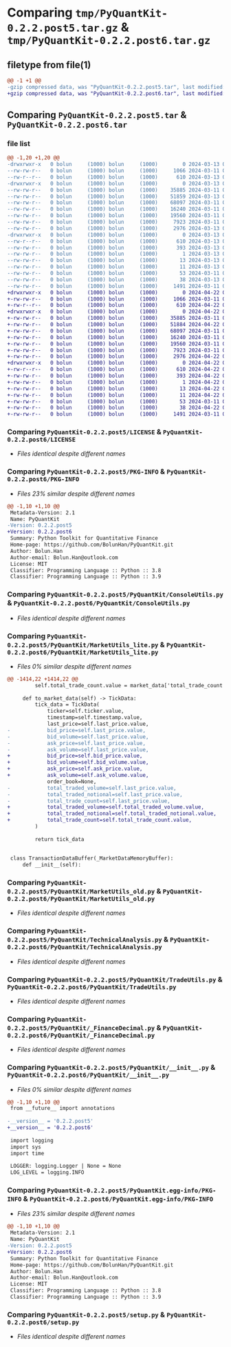 # Comparing `tmp/PyQuantKit-0.2.2.post5.tar.gz` & `tmp/PyQuantKit-0.2.2.post6.tar.gz`

## filetype from file(1)

```diff
@@ -1 +1 @@
-gzip compressed data, was "PyQuantKit-0.2.2.post5.tar", last modified: Wed Mar 13 05:50:27 2024, max compression
+gzip compressed data, was "PyQuantKit-0.2.2.post6.tar", last modified: Mon Apr 22 08:13:44 2024, max compression
```

## Comparing `PyQuantKit-0.2.2.post5.tar` & `PyQuantKit-0.2.2.post6.tar`

### file list

```diff
@@ -1,20 +1,20 @@
-drwxrwxr-x   0 bolun     (1000) bolun     (1000)        0 2024-03-13 05:50:27.317143 PyQuantKit-0.2.2.post5/
--rw-rw-r--   0 bolun     (1000) bolun     (1000)     1066 2024-03-11 05:58:48.000000 PyQuantKit-0.2.2.post5/LICENSE
--rw-r--r--   0 bolun     (1000) bolun     (1000)      610 2024-03-13 05:50:27.317143 PyQuantKit-0.2.2.post5/PKG-INFO
-drwxrwxr-x   0 bolun     (1000) bolun     (1000)        0 2024-03-13 05:50:27.317143 PyQuantKit-0.2.2.post5/PyQuantKit/
--rw-rw-r--   0 bolun     (1000) bolun     (1000)    35885 2024-03-11 05:58:48.000000 PyQuantKit-0.2.2.post5/PyQuantKit/ConsoleUtils.py
--rw-rw-r--   0 bolun     (1000) bolun     (1000)    51859 2024-03-13 05:50:03.000000 PyQuantKit-0.2.2.post5/PyQuantKit/MarketUtils_lite.py
--rw-rw-r--   0 bolun     (1000) bolun     (1000)    68097 2024-03-11 05:58:48.000000 PyQuantKit-0.2.2.post5/PyQuantKit/MarketUtils_old.py
--rw-rw-r--   0 bolun     (1000) bolun     (1000)    16240 2024-03-11 05:58:48.000000 PyQuantKit-0.2.2.post5/PyQuantKit/TechnicalAnalysis.py
--rw-rw-r--   0 bolun     (1000) bolun     (1000)    19560 2024-03-11 05:58:48.000000 PyQuantKit-0.2.2.post5/PyQuantKit/TradeUtils.py
--rw-rw-r--   0 bolun     (1000) bolun     (1000)     7923 2024-03-11 05:58:48.000000 PyQuantKit-0.2.2.post5/PyQuantKit/_FinanceDecimal.py
--rw-rw-r--   0 bolun     (1000) bolun     (1000)     2976 2024-03-13 05:50:19.000000 PyQuantKit-0.2.2.post5/PyQuantKit/__init__.py
-drwxrwxr-x   0 bolun     (1000) bolun     (1000)        0 2024-03-13 05:50:27.317143 PyQuantKit-0.2.2.post5/PyQuantKit.egg-info/
--rw-r--r--   0 bolun     (1000) bolun     (1000)      610 2024-03-13 05:50:27.000000 PyQuantKit-0.2.2.post5/PyQuantKit.egg-info/PKG-INFO
--rw-rw-r--   0 bolun     (1000) bolun     (1000)      393 2024-03-13 05:50:27.000000 PyQuantKit-0.2.2.post5/PyQuantKit.egg-info/SOURCES.txt
--rw-rw-r--   0 bolun     (1000) bolun     (1000)        1 2024-03-13 05:50:27.000000 PyQuantKit-0.2.2.post5/PyQuantKit.egg-info/dependency_links.txt
--rw-rw-r--   0 bolun     (1000) bolun     (1000)       13 2024-03-13 05:50:27.000000 PyQuantKit-0.2.2.post5/PyQuantKit.egg-info/requires.txt
--rw-rw-r--   0 bolun     (1000) bolun     (1000)       11 2024-03-13 05:50:27.000000 PyQuantKit-0.2.2.post5/PyQuantKit.egg-info/top_level.txt
--rw-rw-r--   0 bolun     (1000) bolun     (1000)       53 2024-03-11 05:58:48.000000 PyQuantKit-0.2.2.post5/README.md
--rw-rw-r--   0 bolun     (1000) bolun     (1000)       38 2024-03-13 05:50:27.317143 PyQuantKit-0.2.2.post5/setup.cfg
--rw-rw-r--   0 bolun     (1000) bolun     (1000)     1491 2024-03-11 05:58:48.000000 PyQuantKit-0.2.2.post5/setup.py
+drwxrwxr-x   0 bolun     (1000) bolun     (1000)        0 2024-04-22 08:13:44.302621 PyQuantKit-0.2.2.post6/
+-rw-rw-r--   0 bolun     (1000) bolun     (1000)     1066 2024-03-11 05:58:48.000000 PyQuantKit-0.2.2.post6/LICENSE
+-rw-r--r--   0 bolun     (1000) bolun     (1000)      610 2024-04-22 08:13:44.302621 PyQuantKit-0.2.2.post6/PKG-INFO
+drwxrwxr-x   0 bolun     (1000) bolun     (1000)        0 2024-04-22 08:13:44.298621 PyQuantKit-0.2.2.post6/PyQuantKit/
+-rw-rw-r--   0 bolun     (1000) bolun     (1000)    35885 2024-03-11 05:58:48.000000 PyQuantKit-0.2.2.post6/PyQuantKit/ConsoleUtils.py
+-rw-rw-r--   0 bolun     (1000) bolun     (1000)    51884 2024-04-22 08:13:10.000000 PyQuantKit-0.2.2.post6/PyQuantKit/MarketUtils_lite.py
+-rw-rw-r--   0 bolun     (1000) bolun     (1000)    68097 2024-03-11 05:58:48.000000 PyQuantKit-0.2.2.post6/PyQuantKit/MarketUtils_old.py
+-rw-rw-r--   0 bolun     (1000) bolun     (1000)    16240 2024-03-11 05:58:48.000000 PyQuantKit-0.2.2.post6/PyQuantKit/TechnicalAnalysis.py
+-rw-rw-r--   0 bolun     (1000) bolun     (1000)    19560 2024-03-11 05:58:48.000000 PyQuantKit-0.2.2.post6/PyQuantKit/TradeUtils.py
+-rw-rw-r--   0 bolun     (1000) bolun     (1000)     7923 2024-03-11 05:58:48.000000 PyQuantKit-0.2.2.post6/PyQuantKit/_FinanceDecimal.py
+-rw-rw-r--   0 bolun     (1000) bolun     (1000)     2976 2024-04-22 08:13:32.000000 PyQuantKit-0.2.2.post6/PyQuantKit/__init__.py
+drwxrwxr-x   0 bolun     (1000) bolun     (1000)        0 2024-04-22 08:13:44.302621 PyQuantKit-0.2.2.post6/PyQuantKit.egg-info/
+-rw-r--r--   0 bolun     (1000) bolun     (1000)      610 2024-04-22 08:13:44.000000 PyQuantKit-0.2.2.post6/PyQuantKit.egg-info/PKG-INFO
+-rw-rw-r--   0 bolun     (1000) bolun     (1000)      393 2024-04-22 08:13:44.000000 PyQuantKit-0.2.2.post6/PyQuantKit.egg-info/SOURCES.txt
+-rw-rw-r--   0 bolun     (1000) bolun     (1000)        1 2024-04-22 08:13:44.000000 PyQuantKit-0.2.2.post6/PyQuantKit.egg-info/dependency_links.txt
+-rw-rw-r--   0 bolun     (1000) bolun     (1000)       13 2024-04-22 08:13:44.000000 PyQuantKit-0.2.2.post6/PyQuantKit.egg-info/requires.txt
+-rw-rw-r--   0 bolun     (1000) bolun     (1000)       11 2024-04-22 08:13:44.000000 PyQuantKit-0.2.2.post6/PyQuantKit.egg-info/top_level.txt
+-rw-rw-r--   0 bolun     (1000) bolun     (1000)       53 2024-03-11 05:58:48.000000 PyQuantKit-0.2.2.post6/README.md
+-rw-rw-r--   0 bolun     (1000) bolun     (1000)       38 2024-04-22 08:13:44.302621 PyQuantKit-0.2.2.post6/setup.cfg
+-rw-rw-r--   0 bolun     (1000) bolun     (1000)     1491 2024-03-11 05:58:48.000000 PyQuantKit-0.2.2.post6/setup.py
```

### Comparing `PyQuantKit-0.2.2.post5/LICENSE` & `PyQuantKit-0.2.2.post6/LICENSE`

 * *Files identical despite different names*

### Comparing `PyQuantKit-0.2.2.post5/PKG-INFO` & `PyQuantKit-0.2.2.post6/PKG-INFO`

 * *Files 23% similar despite different names*

```diff
@@ -1,10 +1,10 @@
 Metadata-Version: 2.1
 Name: PyQuantKit
-Version: 0.2.2.post5
+Version: 0.2.2.post6
 Summary: Python Toolkit for Quantitative Finance
 Home-page: https://github.com/BolunHan/PyQuantKit.git
 Author: Bolun.Han
 Author-email: Bolun.Han@outlook.com
 License: MIT
 Classifier: Programming Language :: Python :: 3.8
 Classifier: Programming Language :: Python :: 3.9
```

### Comparing `PyQuantKit-0.2.2.post5/PyQuantKit/ConsoleUtils.py` & `PyQuantKit-0.2.2.post6/PyQuantKit/ConsoleUtils.py`

 * *Files identical despite different names*

### Comparing `PyQuantKit-0.2.2.post5/PyQuantKit/MarketUtils_lite.py` & `PyQuantKit-0.2.2.post6/PyQuantKit/MarketUtils_lite.py`

 * *Files 0% similar despite different names*

```diff
@@ -1414,22 +1414,22 @@
         self.total_trade_count.value = market_data['total_trade_count']
 
     def to_market_data(self) -> TickData:
         tick_data = TickData(
             ticker=self.ticker.value,
             timestamp=self.timestamp.value,
             last_price=self.last_price.value,
-            bid_price=self.last_price.value,
-            bid_volume=self.last_price.value,
-            ask_price=self.last_price.value,
-            ask_volume=self.last_price.value,
+            bid_price=self.bid_price.value,
+            bid_volume=self.bid_volume.value,
+            ask_price=self.ask_price.value,
+            ask_volume=self.ask_volume.value,
             order_book=None,
-            total_traded_volume=self.last_price.value,
-            total_traded_notional=self.last_price.value,
-            total_trade_count=self.last_price.value,
+            total_traded_volume=self.total_traded_volume.value,
+            total_traded_notional=self.total_traded_notional.value,
+            total_trade_count=self.total_trade_count.value,
         )
 
         return tick_data
 
 
 class TransactionDataBuffer(_MarketDataMemoryBuffer):
     def __init__(self):
```

### Comparing `PyQuantKit-0.2.2.post5/PyQuantKit/MarketUtils_old.py` & `PyQuantKit-0.2.2.post6/PyQuantKit/MarketUtils_old.py`

 * *Files identical despite different names*

### Comparing `PyQuantKit-0.2.2.post5/PyQuantKit/TechnicalAnalysis.py` & `PyQuantKit-0.2.2.post6/PyQuantKit/TechnicalAnalysis.py`

 * *Files identical despite different names*

### Comparing `PyQuantKit-0.2.2.post5/PyQuantKit/TradeUtils.py` & `PyQuantKit-0.2.2.post6/PyQuantKit/TradeUtils.py`

 * *Files identical despite different names*

### Comparing `PyQuantKit-0.2.2.post5/PyQuantKit/_FinanceDecimal.py` & `PyQuantKit-0.2.2.post6/PyQuantKit/_FinanceDecimal.py`

 * *Files identical despite different names*

### Comparing `PyQuantKit-0.2.2.post5/PyQuantKit/__init__.py` & `PyQuantKit-0.2.2.post6/PyQuantKit/__init__.py`

 * *Files 0% similar despite different names*

```diff
@@ -1,10 +1,10 @@
 from __future__ import annotations
 
-__version__ = '0.2.2.post5'
+__version__ = '0.2.2.post6'
 
 import logging
 import sys
 import time
 
 LOGGER: logging.Logger | None = None
 LOG_LEVEL = logging.INFO
```

### Comparing `PyQuantKit-0.2.2.post5/PyQuantKit.egg-info/PKG-INFO` & `PyQuantKit-0.2.2.post6/PyQuantKit.egg-info/PKG-INFO`

 * *Files 23% similar despite different names*

```diff
@@ -1,10 +1,10 @@
 Metadata-Version: 2.1
 Name: PyQuantKit
-Version: 0.2.2.post5
+Version: 0.2.2.post6
 Summary: Python Toolkit for Quantitative Finance
 Home-page: https://github.com/BolunHan/PyQuantKit.git
 Author: Bolun.Han
 Author-email: Bolun.Han@outlook.com
 License: MIT
 Classifier: Programming Language :: Python :: 3.8
 Classifier: Programming Language :: Python :: 3.9
```

### Comparing `PyQuantKit-0.2.2.post5/setup.py` & `PyQuantKit-0.2.2.post6/setup.py`

 * *Files identical despite different names*

